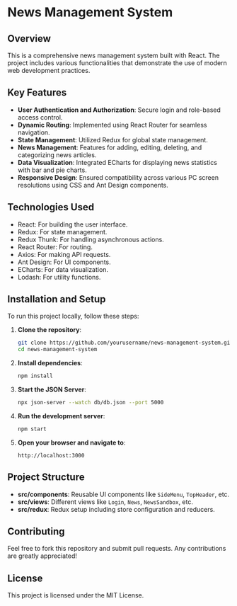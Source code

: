 # News Management System

## Overview

This is a comprehensive news management system built with React. The project includes various functionalities that demonstrate the use of modern web development practices.

## Key Features

- **User Authentication and Authorization**: Secure login and role-based access control.
- **Dynamic Routing**: Implemented using React Router for seamless navigation.
- **State Management**: Utilized Redux for global state management.
- **News Management**: Features for adding, editing, deleting, and categorizing news articles.
- **Data Visualization**: Integrated ECharts for displaying news statistics with bar and pie charts.
- **Responsive Design**: Ensured compatibility across various PC screen resolutions using CSS and Ant Design components.

## Technologies Used

- React: For building the user interface.
- Redux: For state management.
- Redux Thunk: For handling asynchronous actions.
- React Router: For routing.
- Axios: For making API requests.
- Ant Design: For UI components.
- ECharts: For data visualization.
- Lodash: For utility functions.

## Installation and Setup

To run this project locally, follow these steps:

1. **Clone the repository**:
    ```bash
    git clone https://github.com/yourusername/news-management-system.git
    cd news-management-system
    ```

2. **Install dependencies**:
    ```bash
    npm install
    ```

3. **Start the JSON Server**:
    ```bash
    npx json-server --watch db/db.json --port 5000
    ```

4. **Run the development server**:
    ```bash
    npm start
    ```

5. **Open your browser and navigate to**:
    ```
    http://localhost:3000
    ```

## Project Structure

- **src/components**: Reusable UI components like `SideMenu`, `TopHeader`, etc.
- **src/views**: Different views like `Login`, `News`, `NewsSandbox`, etc.
- **src/redux**: Redux setup including store configuration and reducers.

## Contributing

Feel free to fork this repository and submit pull requests. Any contributions are greatly appreciated!

## License

This project is licensed under the MIT License.
